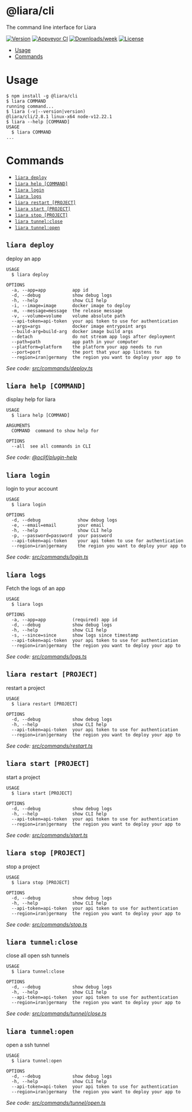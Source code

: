 @liara/cli
==========

The command line interface for Liara

[![Version](https://img.shields.io/npm/v/@liara/cli.svg)](https://npmjs.org/package/@liara/cli)
[![Appveyor CI](https://ci.appveyor.com/api/projects/status/github/liara-ir/liara-cli?branch=master&svg=true)](https://ci.appveyor.com/project/liara-ir/liara-cli/branch/master)
[![Downloads/week](https://img.shields.io/npm/dw/@liara/cli.svg)](https://npmjs.org/package/@liara/cli)
[![License](https://img.shields.io/npm/l/@liara/cli.svg)](https://github.com/liara-ir/liara-cli/blob/master/package.json)

<!-- toc -->
* [Usage](#usage)
* [Commands](#commands)
<!-- tocstop -->
# Usage
<!-- usage -->
```sh-session
$ npm install -g @liara/cli
$ liara COMMAND
running command...
$ liara (-v|--version|version)
@liara/cli/2.8.1 linux-x64 node-v12.22.1
$ liara --help [COMMAND]
USAGE
  $ liara COMMAND
...
```
<!-- usagestop -->
# Commands
<!-- commands -->
* [`liara deploy`](#liara-deploy)
* [`liara help [COMMAND]`](#liara-help-command)
* [`liara login`](#liara-login)
* [`liara logs`](#liara-logs)
* [`liara restart [PROJECT]`](#liara-restart-project)
* [`liara start [PROJECT]`](#liara-start-project)
* [`liara stop [PROJECT]`](#liara-stop-project)
* [`liara tunnel:close`](#liara-tunnelclose)
* [`liara tunnel:open`](#liara-tunnelopen)

## `liara deploy`

deploy an app

```
USAGE
  $ liara deploy

OPTIONS
  -a, --app=app          app id
  -d, --debug            show debug logs
  -h, --help             show CLI help
  -i, --image=image      docker image to deploy
  -m, --message=message  the release message
  -v, --volume=volume    volume absolute path
  --api-token=api-token  your api token to use for authentication
  --args=args            docker image entrypoint args
  --build-arg=build-arg  docker image build args
  --detach               do not stream app logs after deployment
  --path=path            app path in your computer
  --platform=platform    the platform your app needs to run
  --port=port            the port that your app listens to
  --region=iran|germany  the region you want to deploy your app to
```

_See code: [src/commands/deploy.ts](https://github.com/liara-ir/liara-cli/blob/v2.8.1/src/commands/deploy.ts)_

## `liara help [COMMAND]`

display help for liara

```
USAGE
  $ liara help [COMMAND]

ARGUMENTS
  COMMAND  command to show help for

OPTIONS
  --all  see all commands in CLI
```

_See code: [@oclif/plugin-help](https://github.com/oclif/plugin-help/blob/v2.1.6/src/commands/help.ts)_

## `liara login`

login to your account

```
USAGE
  $ liara login

OPTIONS
  -d, --debug              show debug logs
  -e, --email=email        your email
  -h, --help               show CLI help
  -p, --password=password  your password
  --api-token=api-token    your api token to use for authentication
  --region=iran|germany    the region you want to deploy your app to
```

_See code: [src/commands/login.ts](https://github.com/liara-ir/liara-cli/blob/v2.8.1/src/commands/login.ts)_

## `liara logs`

Fetch the logs of an app

```
USAGE
  $ liara logs

OPTIONS
  -a, --app=app          (required) app id
  -d, --debug            show debug logs
  -h, --help             show CLI help
  -s, --since=since      show logs since timestamp
  --api-token=api-token  your api token to use for authentication
  --region=iran|germany  the region you want to deploy your app to
```

_See code: [src/commands/logs.ts](https://github.com/liara-ir/liara-cli/blob/v2.8.1/src/commands/logs.ts)_

## `liara restart [PROJECT]`

restart a project

```
USAGE
  $ liara restart [PROJECT]

OPTIONS
  -d, --debug            show debug logs
  -h, --help             show CLI help
  --api-token=api-token  your api token to use for authentication
  --region=iran|germany  the region you want to deploy your app to
```

_See code: [src/commands/restart.ts](https://github.com/liara-ir/liara-cli/blob/v2.8.1/src/commands/restart.ts)_

## `liara start [PROJECT]`

start a project

```
USAGE
  $ liara start [PROJECT]

OPTIONS
  -d, --debug            show debug logs
  -h, --help             show CLI help
  --api-token=api-token  your api token to use for authentication
  --region=iran|germany  the region you want to deploy your app to
```

_See code: [src/commands/start.ts](https://github.com/liara-ir/liara-cli/blob/v2.8.1/src/commands/start.ts)_

## `liara stop [PROJECT]`

stop a project

```
USAGE
  $ liara stop [PROJECT]

OPTIONS
  -d, --debug            show debug logs
  -h, --help             show CLI help
  --api-token=api-token  your api token to use for authentication
  --region=iran|germany  the region you want to deploy your app to
```

_See code: [src/commands/stop.ts](https://github.com/liara-ir/liara-cli/blob/v2.8.1/src/commands/stop.ts)_

## `liara tunnel:close`

close all open ssh tunnels

```
USAGE
  $ liara tunnel:close

OPTIONS
  -d, --debug            show debug logs
  -h, --help             show CLI help
  --api-token=api-token  your api token to use for authentication
  --region=iran|germany  the region you want to deploy your app to
```

_See code: [src/commands/tunnel/close.ts](https://github.com/liara-ir/liara-cli/blob/v2.8.1/src/commands/tunnel/close.ts)_

## `liara tunnel:open`

open a ssh tunnel

```
USAGE
  $ liara tunnel:open

OPTIONS
  -d, --debug            show debug logs
  -h, --help             show CLI help
  --api-token=api-token  your api token to use for authentication
  --region=iran|germany  the region you want to deploy your app to
```

_See code: [src/commands/tunnel/open.ts](https://github.com/liara-ir/liara-cli/blob/v2.8.1/src/commands/tunnel/open.ts)_
<!-- commandsstop -->
